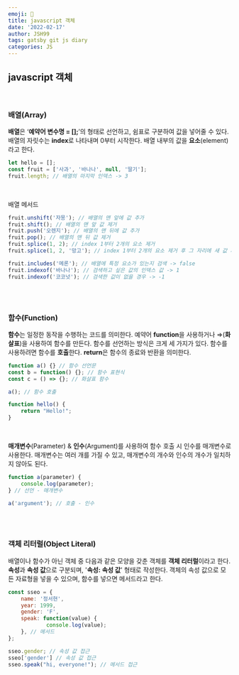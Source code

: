 ```yaml
---
emoji: 🍦  
title: javascript 객체  
date: '2022-02-17'  
author: JSH99  
tags: gatsby git js diary  
categories: JS
---
```


## javascript 객체
<br>

### 배열(Array)
**배열**은 ‘**예약어 변수명 = [];**’의 형태로 선언하고, 쉼표로 구분하여 값을 넣어줄 수 있다. 배열의 자릿수는 **index**로 나타내며 0부터 시작한다. 배열 내부의 값을 **요소**(element)라고 한다.  
```javascript
let hello = [];
const fruit = ['사과', '바나나', null, '딸기'];
fruit.length; // 배열의 마지막 인덱스 -> 3
```  
<br>

배열 메서드  
```javascript
fruit.unshift('자몽'); // 배열의 맨 앞에 값 추가
fruit.shift(); // 배열의 맨 앞 값 제거
fruit.push('오렌지'); // 배열의 맨 뒤에 값 추가
fruit.pop(); // 배열의 맨 뒤 값 제거
fruit.splice(1, 2); // index 1부터 2개의 요소 제거
fruit.splice(1, 2, '망고'); // index 1부터 2개의 요소 제거 후 그 자리에 새 값 저장 

fruit.includes('메론'); // 배열에 특정 요소가 있는지 검색 -> false
fruit.indexof('바나나'); // 검색하고 싶은 값의 인덱스 값 -> 1
fruit.indexof('코코넛'); // 검색한 값이 없을 경우 -> -1
```
<br><br> 

### 함수(Function)
**함수**는 일정한 동작을 수행하는 코드를 의미한다. 예약어 **function**을 사용하거나 ⇒(**화살표**)을 사용하여 함수를 만든다. 함수를 선언하는 방식은 크게 세 가지가 있다. 함수를 사용하려면 함수를 **호출**한다. **return**은 함수의 종료와 반환을 의미한다.  
```javascript
function a() {} // 함수 선언문
const b = function() {}; // 함수 표현식
const c = () => {}; // 화살표 함수

a(); // 함수 호출

function hello() {
	return "Hello!";
}
```
<br>

**매개변수**(Parameter) & **인수**(Argument)를 사용하여 함수 호출 시 인수를 매개변수로 사용한다. 매개변수는 여러 개를 가질 수 있고, 매개변수의 개수와 인수의 개수가 일치하지 않아도 된다.  
```javascript
function a(parameter) {
	console.log(parameter); 
} // 선언 - 매개변수

a('argument'); // 호출 - 인수
```
<br><br>

### 객체 리터럴(Object Literal)
배열이나 함수가 아닌 객체 중 다음과 같은 모양을 갖춘 객체를 **객체 리터럴**이라고 한다. **속성**과 **속성 값**으로 구분되며, '**속성: 속성 값**' 형태로 작성한다. 객체의 속성 값으로 모든 자료형을 넣을 수 있으며, 함수를 넣으면 메서드라고 한다.  
```javascript
const sseo = {
	name: '정서현', 
	year: 1999,
	gender: 'F',
	speak: function(value) {
			console.log(value);
	}, // 메서드
};

sseo.gender; // 속성 값 접근 
sseo['gender'] // 속성 값 접근
sseo.speak("hi, everyone!"); // 메서드 접근
```